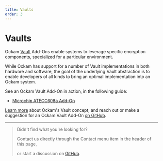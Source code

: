 ```yaml
---
title: Vaults
order: 3
---
```


# Vaults

Ockam [Vault](/learn/concepts/vaults/) Add-Ons enable systems to leverage specific encryption components, specialized for a
particular environment.

While Ockam has support for a number of Vault implementations in both hardware and software, the
goal of the underlying Vault abstraction is to enable developers of all kinds to bring an optimal
implementation into an Ockam system.

See an Ockam Vault Add-On in action, in the following guide:
- [Microchip ATECC608a Add-On](/learn/how-to-guides/using-add-ons/vaults/microchip/)

[Learn more](/learn/concepts/add-ons/vaults/) about Ockam's Vault concept, and reach out or make a
suggestion for an Ockam Vault Add-On [on GitHub](https://github.com/ockam-network/ockam/discussions/624).

---

> Didn't find what you're looking for?
>
> Contact us directly through the Contact menu item in the header of this page,
>
> or start a discussion on [GitHub](https://github.com/ockam-network/ockam/discussions).
